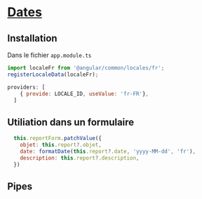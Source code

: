 # [Dates](readme.md)

## Installation

Dans le fichier ```app.module.ts```

```javascript
import localeFr from '@angular/common/locales/fr';
registerLocaleData(localeFr);

providers: [
    { provide: LOCALE_ID, useValue: 'fr-FR'},
  ]
```

## Utiliation dans un formulaire

```javascript
  this.reportForm.patchValue({
    objet: this.report?.objet,
    date: formatDate(this.report?.date, 'yyyy-MM-dd', 'fr'),
    description: this.report?.description,
  })
```

## Pipes

